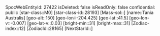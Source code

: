 ﻿---
location: [41.5,-204.425,150]
type: Station
tags:
- astro/Star

---
SpocWebEntityId: 27422
isDeleted: false
isReadOnly: false
confidential: public
[star-class::M0]
[star-class-id::28193]
[Mass-sol::]
[name::Tania Australis]
[geo-alt::150]
[geo-lon::-204.425]
[geo-lat::41.5]
[geo-lon-v::-0.007]
[geo-lat-v::0.03]
[bright-min::31]
[bright-max::31]
[Zodiac-index::12]
[ZodiacId::28165]
[NextStarId::]

